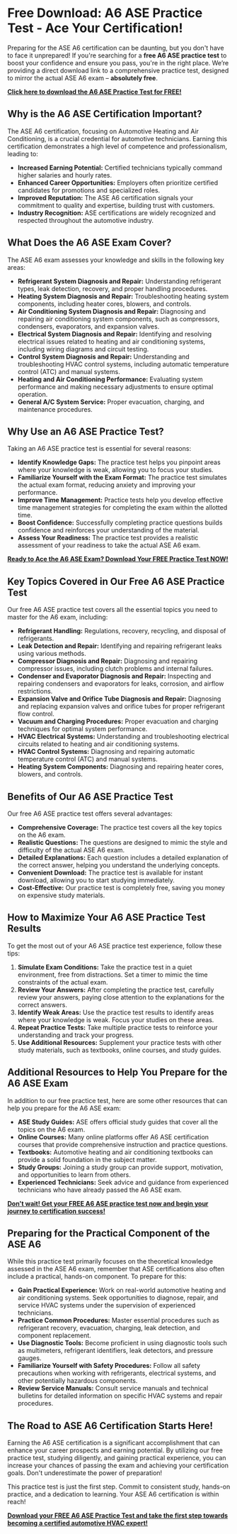 # Free Download: A6 ASE Practice Test - Ace Your Certification!

Preparing for the ASE A6 certification can be daunting, but you don't have to face it unprepared! If you're searching for a **free A6 ASE practice test** to boost your confidence and ensure you pass, you're in the right place. We’re providing a direct download link to a comprehensive practice test, designed to mirror the actual ASE A6 exam – **absolutely free**.

[**Click here to download the A6 ASE Practice Test for FREE!**](https://udemywork.com/a6-ase-practice-test)

## Why is the A6 ASE Certification Important?

The ASE A6 certification, focusing on Automotive Heating and Air Conditioning, is a crucial credential for automotive technicians. Earning this certification demonstrates a high level of competence and professionalism, leading to:

*   **Increased Earning Potential:** Certified technicians typically command higher salaries and hourly rates.
*   **Enhanced Career Opportunities:** Employers often prioritize certified candidates for promotions and specialized roles.
*   **Improved Reputation:** The ASE A6 certification signals your commitment to quality and expertise, building trust with customers.
*   **Industry Recognition:** ASE certifications are widely recognized and respected throughout the automotive industry.

## What Does the A6 ASE Exam Cover?

The ASE A6 exam assesses your knowledge and skills in the following key areas:

*   **Refrigerant System Diagnosis and Repair:** Understanding refrigerant types, leak detection, recovery, and proper handling procedures.
*   **Heating System Diagnosis and Repair:** Troubleshooting heating system components, including heater cores, blowers, and controls.
*   **Air Conditioning System Diagnosis and Repair:** Diagnosing and repairing air conditioning system components, such as compressors, condensers, evaporators, and expansion valves.
*   **Electrical System Diagnosis and Repair:** Identifying and resolving electrical issues related to heating and air conditioning systems, including wiring diagrams and circuit testing.
*   **Control System Diagnosis and Repair:** Understanding and troubleshooting HVAC control systems, including automatic temperature control (ATC) and manual systems.
*   **Heating and Air Conditioning Performance:** Evaluating system performance and making necessary adjustments to ensure optimal operation.
*   **General A/C System Service:** Proper evacuation, charging, and maintenance procedures.

## Why Use an A6 ASE Practice Test?

Taking an A6 ASE practice test is essential for several reasons:

*   **Identify Knowledge Gaps:** The practice test helps you pinpoint areas where your knowledge is weak, allowing you to focus your studies.
*   **Familiarize Yourself with the Exam Format:** The practice test simulates the actual exam format, reducing anxiety and improving your performance.
*   **Improve Time Management:** Practice tests help you develop effective time management strategies for completing the exam within the allotted time.
*   **Boost Confidence:** Successfully completing practice questions builds confidence and reinforces your understanding of the material.
*   **Assess Your Readiness:** The practice test provides a realistic assessment of your readiness to take the actual ASE A6 exam.

[**Ready to Ace the A6 ASE Exam? Download Your FREE Practice Test NOW!**](https://udemywork.com/a6-ase-practice-test)

## Key Topics Covered in Our Free A6 ASE Practice Test

Our free A6 ASE practice test covers all the essential topics you need to master for the A6 exam, including:

*   **Refrigerant Handling:** Regulations, recovery, recycling, and disposal of refrigerants.
*   **Leak Detection and Repair:** Identifying and repairing refrigerant leaks using various methods.
*   **Compressor Diagnosis and Repair:** Diagnosing and repairing compressor issues, including clutch problems and internal failures.
*   **Condenser and Evaporator Diagnosis and Repair:** Inspecting and repairing condensers and evaporators for leaks, corrosion, and airflow restrictions.
*   **Expansion Valve and Orifice Tube Diagnosis and Repair:** Diagnosing and replacing expansion valves and orifice tubes for proper refrigerant flow control.
*   **Vacuum and Charging Procedures:** Proper evacuation and charging techniques for optimal system performance.
*   **HVAC Electrical Systems:** Understanding and troubleshooting electrical circuits related to heating and air conditioning systems.
*   **HVAC Control Systems:** Diagnosing and repairing automatic temperature control (ATC) and manual systems.
*   **Heating System Components:** Diagnosing and repairing heater cores, blowers, and controls.

## Benefits of Our A6 ASE Practice Test

Our free A6 ASE practice test offers several advantages:

*   **Comprehensive Coverage:** The practice test covers all the key topics on the A6 exam.
*   **Realistic Questions:** The questions are designed to mimic the style and difficulty of the actual ASE A6 exam.
*   **Detailed Explanations:** Each question includes a detailed explanation of the correct answer, helping you understand the underlying concepts.
*   **Convenient Download:** The practice test is available for instant download, allowing you to start studying immediately.
*   **Cost-Effective:** Our practice test is completely free, saving you money on expensive study materials.

## How to Maximize Your A6 ASE Practice Test Results

To get the most out of your A6 ASE practice test experience, follow these tips:

1.  **Simulate Exam Conditions:** Take the practice test in a quiet environment, free from distractions. Set a timer to mimic the time constraints of the actual exam.
2.  **Review Your Answers:** After completing the practice test, carefully review your answers, paying close attention to the explanations for the correct answers.
3.  **Identify Weak Areas:** Use the practice test results to identify areas where your knowledge is weak. Focus your studies on these areas.
4.  **Repeat Practice Tests:** Take multiple practice tests to reinforce your understanding and track your progress.
5.  **Use Additional Resources:** Supplement your practice tests with other study materials, such as textbooks, online courses, and study guides.

## Additional Resources to Help You Prepare for the A6 ASE Exam

In addition to our free practice test, here are some other resources that can help you prepare for the A6 ASE exam:

*   **ASE Study Guides:** ASE offers official study guides that cover all the topics on the A6 exam.
*   **Online Courses:** Many online platforms offer A6 ASE certification courses that provide comprehensive instruction and practice questions.
*   **Textbooks:** Automotive heating and air conditioning textbooks can provide a solid foundation in the subject matter.
*   **Study Groups:** Joining a study group can provide support, motivation, and opportunities to learn from others.
*   **Experienced Technicians:** Seek advice and guidance from experienced technicians who have already passed the A6 ASE exam.

[**Don't wait! Get your FREE A6 ASE practice test now and begin your journey to certification success!**](https://udemywork.com/a6-ase-practice-test)

## Preparing for the Practical Component of the ASE A6

While this practice test primarily focuses on the theoretical knowledge assessed in the ASE A6 exam, remember that ASE certifications also often include a practical, hands-on component. To prepare for this:

*   **Gain Practical Experience:** Work on real-world automotive heating and air conditioning systems. Seek opportunities to diagnose, repair, and service HVAC systems under the supervision of experienced technicians.
*   **Practice Common Procedures:** Master essential procedures such as refrigerant recovery, evacuation, charging, leak detection, and component replacement.
*   **Use Diagnostic Tools:** Become proficient in using diagnostic tools such as multimeters, refrigerant identifiers, leak detectors, and pressure gauges.
*   **Familiarize Yourself with Safety Procedures:** Follow all safety precautions when working with refrigerants, electrical systems, and other potentially hazardous components.
*   **Review Service Manuals:** Consult service manuals and technical bulletins for detailed information on specific HVAC systems and repair procedures.

## The Road to ASE A6 Certification Starts Here!

Earning the A6 ASE certification is a significant accomplishment that can enhance your career prospects and earning potential. By utilizing our free practice test, studying diligently, and gaining practical experience, you can increase your chances of passing the exam and achieving your certification goals. Don't underestimate the power of preparation!

This practice test is just the first step. Commit to consistent study, hands-on practice, and a dedication to learning. Your ASE A6 certification is within reach!

[**Download your FREE A6 ASE Practice Test and take the first step towards becoming a certified automotive HVAC expert!**](https://udemywork.com/a6-ase-practice-test)
